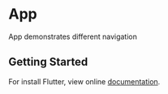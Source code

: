 
# App

App demonstrates different navigation

## Getting Started

For install Flutter, view online [documentation](https://flutter.io/docs/get-started/install).